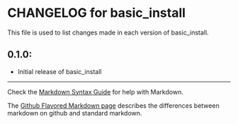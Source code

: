 # CHANGELOG for basic_install

This file is used to list changes made in each version of basic_install.

## 0.1.0:

* Initial release of basic_install

- - - 
Check the [Markdown Syntax Guide](http://daringfireball.net/projects/markdown/syntax) for help with Markdown.

The [Github Flavored Markdown page](http://github.github.com/github-flavored-markdown/) describes the differences between markdown on github and standard markdown.
